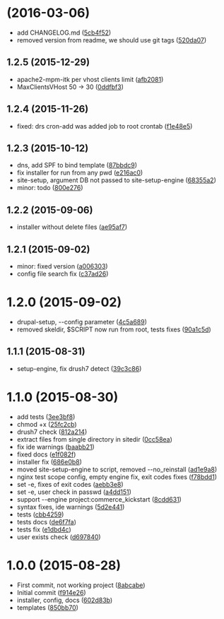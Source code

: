<a name=""></a>
#  (2016-03-06)

* add CHANGELOG.md ([5cb4f52](https://github.com/popstas/site-setup/commit/5cb4f52))
* removed version from readme, we should use git tags ([520da07](https://github.com/popstas/site-setup/commit/520da07))



<a name="1.2.5"></a>
## 1.2.5 (2015-12-29)

* apache2-mpm-itk per vhost clients limit ([afb2081](https://github.com/popstas/site-setup/commit/afb2081))
* MaxClientsVHost 50 -> 30 ([0ddfbf3](https://github.com/popstas/site-setup/commit/0ddfbf3))



<a name="1.2.4"></a>
## 1.2.4 (2015-11-26)

* fixed: drs cron-add was added job to root crontab ([f1e48e5](https://github.com/popstas/site-setup/commit/f1e48e5))



<a name="1.2.3"></a>
## 1.2.3 (2015-10-12)

* dns, add SPF to bind template ([87bbdc9](https://github.com/popstas/site-setup/commit/87bbdc9))
* fix installer for run from any pwd ([e216ac0](https://github.com/popstas/site-setup/commit/e216ac0))
* site-setup, argument DB not passed to site-setup-engine ([68355a2](https://github.com/popstas/site-setup/commit/68355a2))
* minor: todo ([800e276](https://github.com/popstas/site-setup/commit/800e276))



<a name="1.2.2"></a>
## 1.2.2 (2015-09-06)

* installer without delete files ([ae95af7](https://github.com/popstas/site-setup/commit/ae95af7))



<a name="1.2.1"></a>
## 1.2.1 (2015-09-02)

* minor: fixed version ([a006303](https://github.com/popstas/site-setup/commit/a006303))
* config file search fix ([c37ad26](https://github.com/popstas/site-setup/commit/c37ad26))



<a name="1.2.0"></a>
# 1.2.0 (2015-09-02)

* drupal-setup, --config parameter ([4c5a689](https://github.com/popstas/site-setup/commit/4c5a689))
* removed skeldir, $SCRIPT now run from root, tests fixes ([90a1c5d](https://github.com/popstas/site-setup/commit/90a1c5d))



<a name="1.1.1"></a>
## 1.1.1 (2015-08-31)

* setup-engine, fix drush7 detect ([39c3c86](https://github.com/popstas/site-setup/commit/39c3c86))



<a name="1.1.0"></a>
# 1.1.0 (2015-08-30)

* add  tests ([3ee3bf8](https://github.com/popstas/site-setup/commit/3ee3bf8))
* chmod +x ([25fc2cb](https://github.com/popstas/site-setup/commit/25fc2cb))
* drush7 check ([812a214](https://github.com/popstas/site-setup/commit/812a214))
* extract files from single directory in sitedir ([0cc58ea](https://github.com/popstas/site-setup/commit/0cc58ea))
* fix ide warnings ([baabb21](https://github.com/popstas/site-setup/commit/baabb21))
* fixed docs ([e1f082f](https://github.com/popstas/site-setup/commit/e1f082f))
* installer fix ([686e0b8](https://github.com/popstas/site-setup/commit/686e0b8))
* moved site-setup-engine to script, removed --no_reinstall ([ad1e9a8](https://github.com/popstas/site-setup/commit/ad1e9a8))
* nginx test scope config, empty engine fix, exit codes fixes ([f78bdd1](https://github.com/popstas/site-setup/commit/f78bdd1))
* set -e, fixes of exit codes ([aebb3e8](https://github.com/popstas/site-setup/commit/aebb3e8))
* set -e, user check in passwd ([a4dd151](https://github.com/popstas/site-setup/commit/a4dd151))
* support --engine project:commerce_kickstart ([8cdd631](https://github.com/popstas/site-setup/commit/8cdd631))
* syntax fixes, ide warnings ([5d2e441](https://github.com/popstas/site-setup/commit/5d2e441))
* tests ([cbb4259](https://github.com/popstas/site-setup/commit/cbb4259))
* tests docs ([de6f7fa](https://github.com/popstas/site-setup/commit/de6f7fa))
* tests fix ([e1dbd4c](https://github.com/popstas/site-setup/commit/e1dbd4c))
* user exists check ([d697840](https://github.com/popstas/site-setup/commit/d697840))



<a name="1.0.0"></a>
# 1.0.0 (2015-08-28)

* First commit, not working project ([8abcabe](https://github.com/popstas/site-setup/commit/8abcabe))
* Initial commit ([f914e26](https://github.com/popstas/site-setup/commit/f914e26))
* installer, config, docs ([602d83b](https://github.com/popstas/site-setup/commit/602d83b))
* templates ([850bb70](https://github.com/popstas/site-setup/commit/850bb70))



